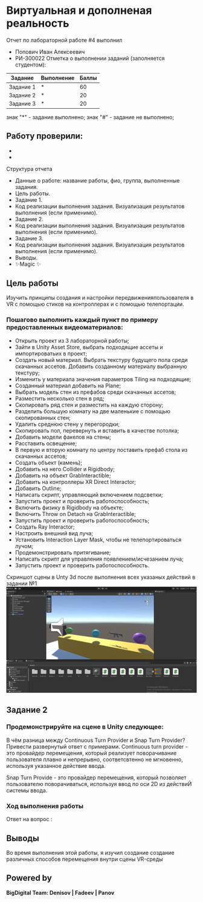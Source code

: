 # Виртуальная и дополненая реальность
Отчет по лабораторной работе #4 выполнил
- Попович Иван Алексеевич
- РИ-300022
Отметка о выполнении заданий (заполняется студентом):

| Задание | Выполнение | Баллы |
| ------ | ------ | ------ |
| Задание 1 | * | 60 |
| Задание 2 | * | 20 |
| Задание 3 | * | 20 |

знак "*" - задание выполнено; знак "#" - задание не выполнено;

Работу проверили:
- 
- 
- 


Структура отчета

- Данные о работе: название работы, фио, группа, выполненные задания.
- Цель работы.
- Задание 1.
- Код реализации выполнения задания. Визуализация результатов выполнения (если применимо).
- Задание 2.
- Код реализации выполнения задания. Визуализация результатов выполнения (если применимо).
- Задание 3.
- Код реализации выполнения задания. Визуализация результатов выполнения (если применимо).
- Выводы.
- ✨Magic ✨

## Цель работы
Изучить принципы создания и настройки передвиженияпользователя в VR с помощью стиков на контроллерах и с помощью телепортации.

### Пошагово выполнить каждый пункт по примеру предоставленных видеоматериалов:
- Открыть проект из 3 лабораторной работы;
- Зайти в Unity Asset Store, выбрать подходящие ассеты и импортироватьих в проект;
- Создать новый материал. Выбрать текстуру будущего пола среди скачанных ассетов. Добавить созданному материалу выбранную текстуру;
- Изменить у материала значения параметров Tiling на подходящие;
- Созданный материал добавить на Plane;
- Выбрать модель стен из префабов среди скачанных ассетов;
- Разместить несколько стен в ряд;
- Скопировать ряд стен и разместить на каждую сторону;
- Разделить большую комнату на две маленькие с помощью скопированных стен;
- Удалить среднюю стену у перегородки;
- Скопировать пол, перевернуть и вставить в качестве потолка;
- Добавить модели факелов на стены;
- Расставить освещение;
- В первую и вторую комнату по центру поставить префаб стола из скачанных ассетов;
- Создать объект (камень);
- Добавить на него Collider и Rigidbody;
- Добавить на объект GrabInteractible;
- Добавить на контроллеры XR Direct Interactor;
- Добавить Outline;
- Написать скрипт, управляющий включением подсветки;
- Запустить проект и проверить работоспособность;
- Включить физику в Rigidbody на объекте;
- Включить Throw on Detach на GrabInteractible;
- Запустить проект и проверить работоспособность;
- Создать Ray Interactor;
- Настроить внешний вид луча;
- Установить Interaction Layer Mask, чтобы не телепортироваться лучом;
- Продемонстрировать притягивание;
- Написать скрипт для управления появлением/исчезанием луча;
- Запустить проект и проверить работоспособность.


Скриншот сцены в Unty 3d после выполнения всех указаных действий в задании №1
![](/L4.png)



## Задание 2
### Продемонстрируйте на сцене в Unity следующее:
В чём разница между Continuous Turn Provider и Snap Turn Provider? Привести развернутый ответ с примерами.
Сontinuous turn provider - это провайдер перемещения, который реализует поворачивание пользователя плавно и непрерывно, соответсвтенно не мгновенно, используя указанное действие ввода.

Snap Turn Provide - это провайдер перемещения, который позволяет пользователю поворачиваться, используя ввод по оси 2D из действиЙ системы ввода.
### Ход выполнения работы
Ответ на вопрос :

## Выводы

Во время выполнения этой работы, я изучил создание создание различных способов перемещения внутри сцены VR-среды

## Powered by

**BigDigital Team: Denisov | Fadeev | Panov**


